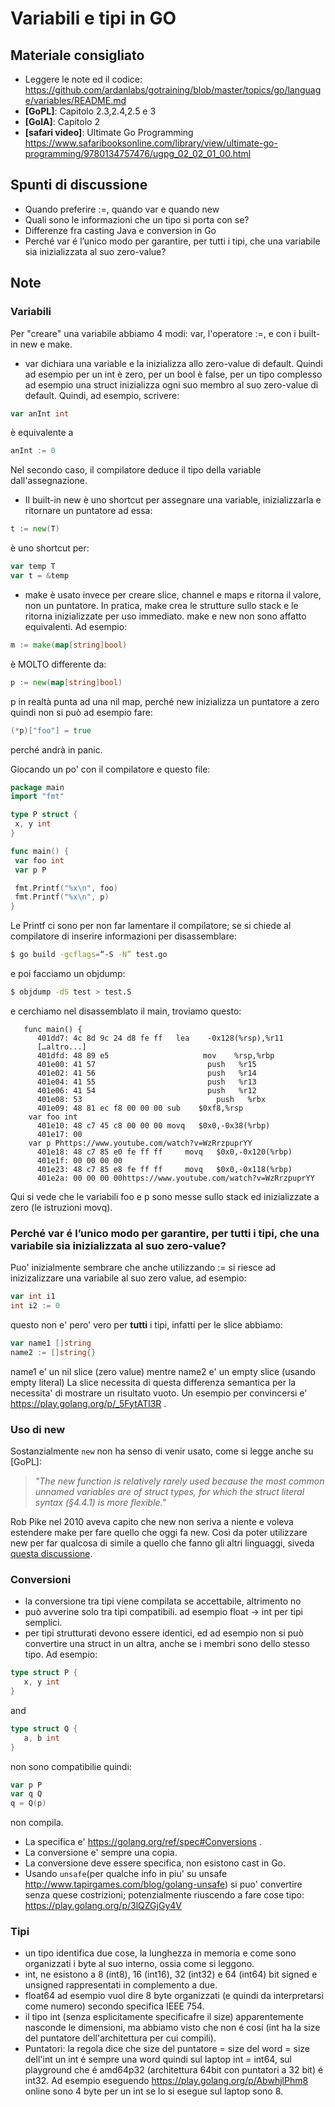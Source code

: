 # Variabili e tipi in GO

## Materiale consigliato

* Leggere le note ed il codice: https://github.com/ardanlabs/gotraining/blob/master/topics/go/language/variables/README.md
* **[GoPL]**: Capitolo 2.3,2.4,2.5 e 3
* **[GoIA]**: Capitolo 2
* **[safari video]**: Ultimate Go Programming https://www.safaribooksonline.com/library/view/ultimate-go-programming/9780134757476/ugpg_02_02_01_00.html

## Spunti di discussione
* Quando preferire :=, quando var e quando new
* Quali sono le informazioni che un tipo si porta con se?
* Differenze fra casting Java e conversion in Go
* Perché var é l’unico modo per garantire, per tutti i tipi, che una variabile sia inizializzata al suo zero-value?

## Note

### Variabili
Per "creare" una variabile abbiamo 4 modi: var, l'operatore :=, e con i built-in new e make.

* var dichiara una variable e la inizializza allo zero-value di default. Quindi ad esempio per un int è zero, per un bool è false, per un tipo complesso ad esempio una struct inizializza ogni suo membro al suo zero-value di default.
Quindi, ad esempio, scrivere:
```go
var anInt int
```
è equivalente a
```go
anInt := 0
```
Nel secondo caso, il compilatore deduce il tipo della variable dall'assegnazione.
* Il built-in new è uno shortcut per assegnare una variable, inizializzarla e ritornare un puntatore ad essa:
```go
t := new(T)
```
è uno shortcut per:
```go
var temp T
var t = &temp
```
* make è usato invece per creare slice, channel e maps e ritorna il valore, non un puntatore. In pratica, make crea le strutture sullo stack e le ritorna inizializzate per uso immediato.
make e new non sono affatto equivalenti.
Ad esempio:
```go
m := make(map[string]bool)
```
è MOLTO differente da:
```go
p := new(map[string]bool)
```
p in realtà punta ad una nil map, perché new inizializza un puntatore a zero
quindi non si può ad esempio fare:
```go
(*p)["foo"] = true
```
perché andrà in panic.


Giocando un po' con il compilatore e questo file:
```go
package main
import "fmt"

type P struct {
 x, y int
}

func main() {
 var foo int
 var p P

 fmt.Printf("%x\n", foo)
 fmt.Printf("%x\n", p)
}
```
Le Printf ci sono per non far lamentare il compilatore; se si chiede al compilatore di inserire informazioni per disassemblare:
```bash
$ go build -gcflags=“-S -N” test.go
```
e poi facciamo un objdump:
```bash
$ objdump -dS test > test.S
```
e cerchiamo nel disassemblato il main, troviamo questo:
```
   func main() {
      401dd7: 4c 8d 9c 24 d8 fe ff   lea    -0x128(%rsp),%r11
      […altro...]
      401dfd: 48 89 e5                     mov    %rsp,%rbp
      401e00: 41 57                         push   %r15
      401e02: 41 56                         push   %r14
      401e04: 41 55                         push   %r13
      401e06: 41 54                         push   %r12
      401e08: 53                              push   %rbx
      401e09: 48 81 ec f8 00 00 00 sub    $0xf8,%rsp
    var foo int
      401e10: 48 c7 45 c8 00 00 00 movq   $0x0,-0x38(%rbp)
      401e17: 00
    var p Phttps://www.youtube.com/watch?v=WzRrzpuprYY
      401e18: 48 c7 85 e0 fe ff ff     movq   $0x0,-0x120(%rbp)
      401e1f: 00 00 00 00
      401e23: 48 c7 85 e8 fe ff ff     movq   $0x0,-0x118(%rbp)
      401e2a: 00 00 00 00https://www.youtube.com/watch?v=WzRrzpuprYY
```
Qui si vede che le variabili foo e p sono messe sullo stack ed inizializzate a zero (le istruzioni movq).

### Perché var é l’unico modo per garantire, per tutti i tipi, che una variabile sia inizializzata al suo zero-value?
Puo' inizialmente sembrare che anche utilizzando := si riesce ad inizizalizzare una variabile al suo zero value, ad esempio:
```go
var int i1
int i2 := 0
```
questo non e' pero' vero per **tutti** i tipi, infatti per le slice abbiamo:
```go
var name1 []string
name2 := []string{}
```
name1 e' un nil slice (zero value) mentre name2 e' un empty slice (usando empty literal)
La slice necessita di questa differenza semantica per la necessita' di mostrare un risultato vuoto. Un esempio per convincersi e' https://play.golang.org/p/_5FytATl3R .

### Uso di new
Sostanzialmente `new` non ha senso di venir usato, come si legge anche su [GoPL]:
> *"The new function is relatively rarely used because the most common unnamed variables are of struct types, for which the struct literal syntax (§4.4.1) is more flexible."*

Rob Pike nel 2010 aveva capito che new non seriva a niente e voleva estendere make per fare quello che oggi fa new. Così da poter utilizzare new per far qualcosa di simile a quello che fanno gli altri linguaggi, siveda [questa discussione](https://groups.google.com/forum/#!topic/golang-nuts/kWXYU95XN04/discussion[1-25]).

### Conversioni
* la conversione tra tipi viene compilata se accettabile, altrimento no
* può avverine solo tra tipi compatibili. ad esempio float -> int per tipi semplici.
* per tipi strutturati devono essere identici, ed ad esempio non si può convertire una struct in un altra, anche se i membri sono dello stesso tipo. Ad esempio:
```go
type struct P {
   x, y int
}
```
and
```go
type struct Q {
   a, b int
}
```
non sono compatibilie quindi:
```go
var p P
var q Q
q = Q(p)
```
non compila.
* La specifica e' https://golang.org/ref/spec#Conversions .
* La conversione e' sempre una copia.
* La conversione deve essere specifica, non esistono cast in Go.
* Usando `unsafe`(per qualche info in piu' su unsafe http://www.tapirgames.com/blog/golang-unsafe) si puo' convertire senza quese costrizioni; potenzialmente riuscendo a fare cose tipo: https://play.golang.org/p/3lQZGjGy4V

### Tipi
* un tipo identifica due cose, la lunghezza in memoria
e come sono organizzati i byte al suo interno, ossia come si leggono.
* int, ne esistono a 8 (int8), 16 (int16), 32 (int32) e 64 (int64) bit signed e unsigned rappresentati in complemento a due.
* float64 ad esempio vuol dire 8 byte organizzati (e quindi da interpretarsi come numero) secondo specifica IEEE 754.
* il tipo int (senza esplicitamente specificafre il size) apparentemente nasconde le dimensioni, ma abbiamo visto che non é cosí (int ha la size del puntatore dell'architettura per cui compili).
* Puntatori: la regola dice che size del puntatore = size del word = size dell'int un int é sempre una word quindi sul laptop int = int64, sul playground che é amd64p32 (architettura 64bit con puntatori a 32 bit) é int32. Ad esempio eseguendo https://play.golang.org/p/AbwhjlPhm8 online sono 4 byte per un int se lo si esegue sul laptop sono 8.
